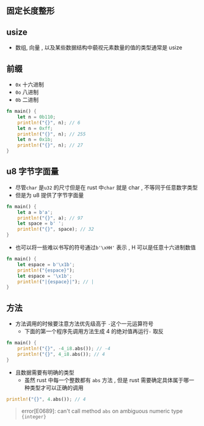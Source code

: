 ## 固定长度整形

## usize

- 数组, 向量 , 以及某些数据结构中藐视元素数量的值的类型通常是 usize

## 前缀
- `0x` 十六进制
- `0o` 八进制
- `0b` 二进制

```rust
fn main() {
    let n = 0b110;
    println!("{}", n); // 6
    let n = 0xff;
    println!("{}", n); // 255
    let n = 0x1b;
    println!("{}", n); // 27
}
```

## u8 字节字面量
- 尽管`char` 是`u32` 的尺寸但是在 rust 中`char` 就是 char , 不等同于任意数字类型
- 但是为 u8 提供了字节字面量

```rust
fn main() {
    let a = b'a';
    println!("{}", a); // 97
    let space = b' ';
    println!("{}", space); // 32
}
```
- 也可以将一些难以书写的符号通过`b'\xHH'` 表示 , H 可以是任意十六进制数值

```rust
fn main() {
    let espace = b'\x1b';
    println!("{espace}");
    let espace = '\x1b';
    println!("|{espace}|"); // |
}
```

## 方法
- 方法调用的时候要注意方法优先级高于 `-`这个一元运算符号
	- 下面的第一个程序先调用方法生成 4 的绝对值再运行`-` 取反
```rust
fn main() {
    println!("{}", -4_i8.abs()); // -4
    println!("{}", 4_i8.abs()); // 4
}
```
- 且数据需要有明确的类型
	- 虽然 rust 中每一个整数都有 `abs` 方法 , 但是 rust 需要确定具体属于哪一种类型才可以正确的调用
```rust
println!("{}", 4.abs()); // 4
```
>error[E0689]: can't call method `abs` on ambiguous numeric type `{integer}`


